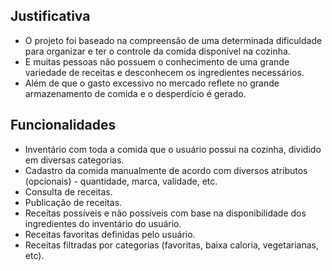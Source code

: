 ## Justificativa

- O projeto foi baseado na compreensão de uma determinada dificuldade para organizar e ter o controle da comida disponível na cozinha.
- E muitas pessoas não possuem o conhecimento de uma grande variedade de receitas e desconhecem os ingredientes necessários.
- Além de que o gasto excessivo no mercado reflete no grande armazenamento de comida e o desperdício é gerado.

## Funcionalidades

- Inventário com toda a comida que o usuário possui na cozinha, dividido em diversas categorias.
- Cadastro da comida manualmente de acordo com diversos atributos (opcionais) - quantidade, marca, validade, etc.
- Consulta de receitas.
- Publicação de receitas.
- Receitas possíveis e não possíveis com base na disponibilidade dos ingredientes do inventário do usuário.
- Receitas favoritas definidas pelo usuário.
- Receitas filtradas por categorias (favoritas, baixa caloria, vegetarianas, etc).
